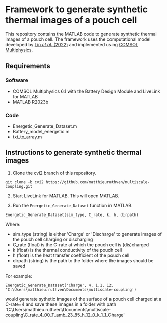 # Framework to generate synthetic thermal images of a pouch cell

This repository contains the MATLAB code to generate synthetic thermal images of a pouch cell. The framework uses the computational model developed by [Lin *et al.* (2022)](https://www.nature.com/articles/s44172-022-00005-8) and implemented using [COMSOL Multiphysics](https://www.comsol.com/).

## Requirements

### Software

- COMSOL Multiphysics 6.1 with the Battery Design Module and LiveLink for MATLAB
- MATLAB R2023b

### Code

- Energetic_Generate_Dataset.m
- Battery_model_energetic.m
- txt_to_array.m

## Instructions to generate synthetic thermal images

1. Clone the cvi2 branch of this repository.

```
git clone -b cvi2 https://github.com/matthieuruthven/multiscale-coupling.git
```

2. Start LiveLink for MATLAB. This will open MATLAB.

3. Run the `Energetic_Generate_Dataset` function in MATLAB.

```
Energetic_Generate_Dataset(sim_type, C_rate, k, h, dirpath)
```

Where:

- sim_type (string) is either 'Charge' or 'Discharge' to generate images of the pouch cell charging or discharging
- C_rate (float) is the C-rate at which the pouch cell is (dis)charged
- k (float) is the thermal conductivity of the pouch cell
- h (float) is the heat transfer coefficient of the pouch cell
- dirpath (string) is the path to the folder where the images should be saved

For example:

```
Energetic_Generate_Dataset('Charge', 4, 1.1, 12, 'C:\Users\matthieu.ruthven\Documents\multiscale-coupling')
```

would generate sythetic images of the surface of a pouch cell charged at a C-rate=4 and save these images in a folder with path 'C:\Users\matthieu.ruthven\Documents\multiscale-coupling\C_rate_4_00_T_amb_23_85_h_12_0_k_1_1_Charge'